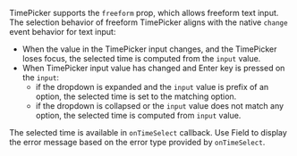 TimePicker supports the `freeform` prop, which allows freeform text input.
The selection behavior of freeform TimePicker aligns with the native `change` event behavior for text input:

- When the value in the TimePicker input changes, and the TimePicker loses focus, the selected time is computed from the `input` value.
- When TimePicker input value has changed and Enter key is pressed on the `input`:
  - if the dropdown is expanded and the `input` value is prefix of an option, the selected time is set to the matching option.
  - if the dropdown is collapsed or the `input` value does not match any option, the selected time is computed from `input` value.

The selected time is available in `onTimeSelect` callback. Use Field to display the error message based on the error type provided by `onTimeSelect`.
